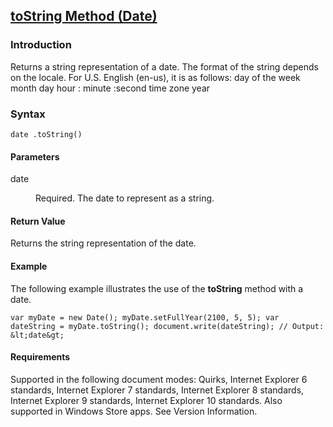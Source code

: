 ## [toString Method (Date)](toString-Method__Date.html)

### Introduction 

 Returns a string representation of a date. The format of the string depends on the locale. For U.S. English (en-us), it is as follows: day of the week month day hour : minute :second time zone year

### Syntax 

```
date .toString()
```

#### Parameters 

<div id="sectionSection0" class="section" name="collapseableSection" style="" expanded="true">
  <dl class="authored">
    <dt>
      <span class="parameter" sdata="paramReference" xmlns:util="util">date</span>
    </dt>
    <dd>
      <p xmlns:util="util">
        Required. The date to represent as a string.
      </p>
    </dd>
  </dl>
</div>

#### Return Value 

<div id="returnValueSection" class="section" name="collapseableSection" style="">
  <p xmlns:util="util">
    Returns the string representation of the date.
  </p>
</div>

#### Example 

<p xmlns:util="util">
  The following example illustrates the use of the <b>toString</b> method with a date.
</p>

```
var myDate = new Date(); myDate.setFullYear(2100, 5, 5); var dateString = myDate.toString(); document.write(dateString); // Output: &lt;date&gt;
```

#### Requirements 

<div id="requirementsTitleSection" class="section" name="collapseableSection" style="">
  <p xmlns:util="util"></p>
  <p>
    Supported in the following document modes: Quirks, Internet Explorer 6 standards, Internet Explorer 7 standards, Internet Explorer 8 standards, Internet Explorer 9 standards, Internet Explorer 10
    standards. Also supported in Windows Store apps. See Version Information.
  </p>
</div>

